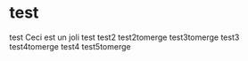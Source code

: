 # test
test
Ceci est un joli test
test2
test2tomerge
test3tomerge
test3
test4tomerge
test4
test5tomerge
